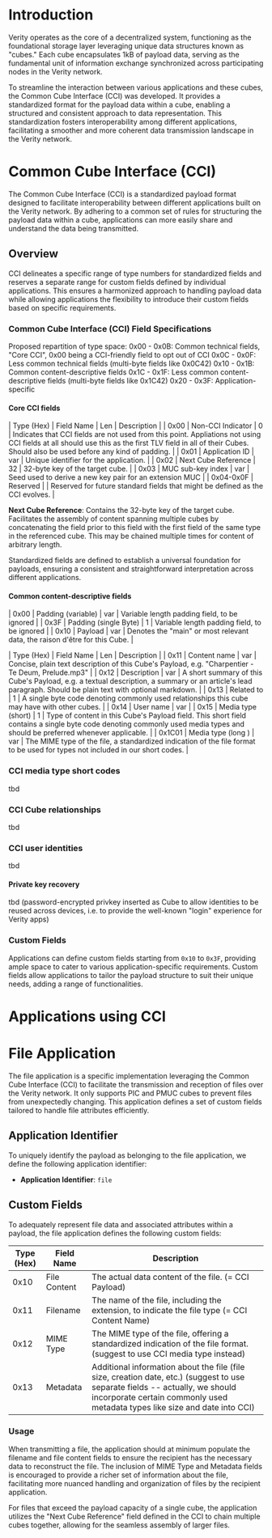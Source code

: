 # Introduction

Verity operates as the core of a decentralized system, functioning as the foundational storage layer leveraging unique data structures known as "cubes." Each cube encapsulates 1kB of payload data, serving as the fundamental unit of information exchange synchronized across participating nodes in the Verity network.

To streamline the interaction between various applications and these cubes, the Common Cube Interface (CCI) was developed. It provides a standardized format for the payload data within a cube, enabling a structured and consistent approach to data representation. This standardization fosters interoperability among different applications, facilitating a smoother and more coherent data transmission landscape in the Verity network.

# Common Cube Interface (CCI)

The Common Cube Interface (CCI) is a standardized payload format designed to facilitate interoperability between different applications built on the Verity network. By adhering to a common set of rules for structuring the payload data within a cube, applications can more easily share and understand the data being transmitted.

## Overview

CCI delineates a specific range of type numbers for standardized fields and reserves a separate range for custom fields defined by individual applications. This ensures a harmonized approach to handling payload data while allowing applications the flexibility to introduce their custom fields based on specific requirements.

### Common Cube Interface (CCI) Field Specifications

Proposed repartition of type space:
0x00 - 0x0B: Common technical fields, "Core CCI", 0x00 being a CCI-friendly field to opt out of CCI
0x0C - 0x0F: Less common technical fields (multi-byte fields like 0x0C42)
0x10 - 0x1B: Common content-descriptive fields
0x1C - 0x1F: Less common content-descriptive fields (multi-byte fields like 0x1C42)
0x20 - 0x3F: Application-specific

#### Core CCI fields

| Type (Hex)  | Field Name             | Len | Description                                                                         |
| 0x00        | Non-CCI Indicator      |   0 | Indicates that CCI fields are not used from this point. Appliations not using CCI fields at all should use this as the first TLV field in all of their Cubes. Should also be used before any kind of padding. |
| 0x01        | Application ID         | var | Unique identifier for the application.                                              |
| 0x02        | Next Cube Reference    |  32 | 32-byte key of the target cube.                                                     |
| 0x03        | MUC sub-key index      | var | Seed used to derive a new key pair for an extension MUC                             |
| 0x04-0x0F   | Reserved               |     | Reserved for future standard fields that might be defined as the CCI evolves.       |

**Next Cube Reference**: Contains the 32-byte key of the target cube. Facilitates the assembly of content spanning multiple cubes by concatenating the field prior to this field with the first field of the same type in the referenced cube. This may be chained multiple times for content of arbitrary length.

Standardized fields are defined to establish a universal foundation for payloads, ensuring a consistent and straightforward interpretation across different applications.

#### Common content-descriptive fields
| 0x00        | Padding (variable)     | var | Variable length padding field, to be ignored                                        |
| 0x3F        | Padding (single Byte)  |   1 | Variable length padding field, to be ignored                                        |
| 0x10        | Payload                | var | Denotes the "main" or most relevant data, the raison d'être for this Cube.          |

| Type (Hex)  | Field Name             | Len | Description                                                                         |
| 0x11        | Content name           | var | Concise, plain text description of this Cube's Payload, e.g. "Charpentier - Te Deum, Prelude.mp3" |
| 0x12        | Description            | var | A short summary of this Cube's Payload, e.g. a textual description, a summary or an article's lead paragraph. Should be plain text with optional markdown. |
| 0x13        | Related to             |   1 | A single byte code denoting commonly used relationships this cube may have with other cubes. |
| 0x14        | User name              | var |
| 0x15        | Media type (short)     |   1 | Type of content in this Cube's Payload field. This short field contains a single byte code denoting commonly used media types and should be preferred whenever applicable. |
| 0x1C01      | Media type (long )     | var | The MIME type of the file, a standardized indication of the file format to be used for types not included in our short codes. |

### CCI media type short codes
tbd

### CCI Cube relationships
tbd

### CCI user identities
tbd

#### Private key recovery
tbd (password-encrypted privkey inserted as Cube to allow identities to be reused across devices, i.e. to provide the well-known "login" experience for Verity apps)

### Custom Fields

Applications can define custom fields starting from `0x10` to `0x3F`, providing ample space to cater to various application-specific requirements. Custom fields allow applications to tailor the payload structure to suit their unique needs, adding a range of functionalities.

# Applications using CCI

# File Application

The file application is a specific implementation leveraging the Common Cube Interface (CCI) to facilitate the transmission and reception of files over the Verity network. It only supports PIC and PMUC cubes to prevent files from unexpectedly changing. This application defines a set of custom fields tailored to handle file attributes efficiently.

## Application Identifier

To uniquely identify the payload as belonging to the file application, we define the following application identifier:

- **Application Identifier**: `file`

## Custom Fields

To adequately represent file data and associated attributes within a payload, the file application defines the following custom fields:

| Type (Hex) | Field Name      | Description |
|------------|-----------------|-----------------------------------------------------------------------------------|
| 0x10       | File Content    | The actual data content of the file. (= CCI Payload)                              |
| 0x11       | Filename        | The name of the file, including the extension, to indicate the file type (= CCI Content Name) |
| 0x12       | MIME Type       | The MIME type of the file, offering a standardized indication of the file format. (suggest to use CCI media type instead) |
| 0x13       | Metadata        | Additional information about the file (file size, creation date, etc.) (suggest to use separate fields -- actually, we should incorporate certain commonly used metadata types like size and date into CCI)           |

### Usage

When transmitting a file, the application should at minimum populate the filename and file content fields to ensure the recipient has the necessary data to reconstruct the file. The inclusion of MIME Type and Metadata fields is encouraged to provide a richer set of information about the file, facilitating more nuanced handling and organization of files by the recipient application.

For files that exceed the payload capacity of a single cube, the application utilizes the "Next Cube Reference" field defined in the CCI to chain multiple cubes together, allowing for the seamless assembly of larger files.